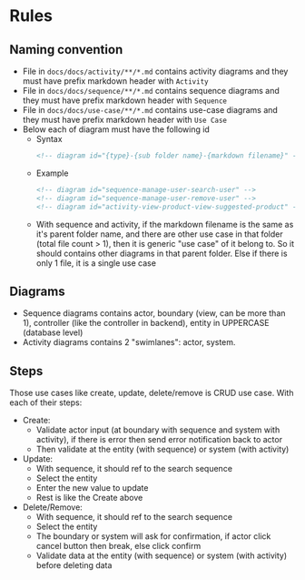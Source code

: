 # Rules

## Naming convention

- File in `docs/docs/activity/**/*.md` contains activity diagrams and they must have prefix markdown header with `Activity`
- File in `docs/docs/sequence/**/*.md` contains sequence diagrams and they must have prefix markdown header with `Sequence`
- File in `docs/docs/use-case/**/*.md` contains use-case diagrams and they must have prefix markdown header with `Use Case`
- Below each of diagram must have the following id
  - Syntax
    ```markdown
    <!-- diagram id="{type}-{sub folder name}-{markdown filename}" -->
    ```
  - Example
    ```markdown
    <!-- diagram id="sequence-manage-user-search-user" -->
    <!-- diagram id="sequence-manage-user-remove-user" -->
    <!-- diagram id="activity-view-product-view-suggested-product" -->
    ```
  - With sequence and activity, if the markdown filename is the same as it's parent folder name, and there are other use case in that folder (total file count > 1), then it is generic "use case" of it belong to. So it should contains other diagrams in that parent folder. Else if there is only 1 file, it is a single use case

## Diagrams

- Sequence diagrams contains actor, boundary (view, can be more than 1), controller (like the controller in backend), entity in UPPERCASE (database level)
- Activity diagrams contains 2 "swimlanes": actor, system.

## Steps

Those use cases like create, update, delete/remove is CRUD use case. With each of their steps:

- Create:
  - Validate actor input (at boundary with sequence and system with activity), if there is error then send error notification back to actor
  - Then validate at the entity (with sequence) or system (with activity)
- Update:
  - With sequence, it should ref to the search sequence
  - Select the entity
  - Enter the new value to update
  - Rest is like the Create above
- Delete/Remove:
  - With sequence, it should ref to the search sequence
  - Select the entity
  - The boundary or system will ask for confirmation, if actor click cancel button then break, else click confirm
  - Validate data at the entity (with sequence) or system (with activity) before deleting data
